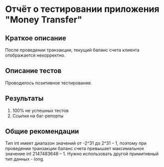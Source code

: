 # Отчёт о тестировании приложения "Money Transfer"

## Краткое описание

После проведении транзакции, текущий баланс счета клиента отображается некорректно.


## Описание тестов

Проводилось позитивное тестирование.

## Результаты

1. 100% не успешных тестов
2. Ссылки на баг-репорты

## Общие рекомендации

Тип int имеет диапазон значений от -2^31 до 2^31 – 1, поэтому при проведении транзакции баланс счета превышает максимальное значение int 2147483648 – 1. Нужно использовать другой примитивный тип данных - long.